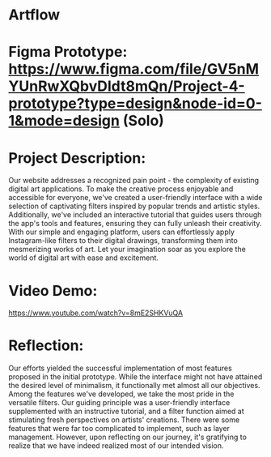 # Artflow

# Figma Prototype: https://www.figma.com/file/GV5nMYUnRwXQbvDIdt8mQn/Project-4-prototype?type=design&node-id=0-1&mode=design (Solo) 

# Project Description:
Our website addresses a recognized pain point - the complexity of existing digital art applications. 
To make the creative process enjoyable and accessible for everyone, we've created a user-friendly interface with a wide selection of captivating filters inspired by popular trends and artistic styles. 
Additionally, we've included an interactive tutorial that guides users through the app's tools and features, ensuring they can fully unleash their creativity.
With our simple and engaging platform, users can effortlessly apply Instagram-like filters to their digital drawings, transforming them into mesmerizing works of art. 
Let your imagination soar as you explore the world of digital art with ease and excitement.

# Video Demo:
https://www.youtube.com/watch?v=8mE2SHKVuQA 

# Reflection:
Our efforts yielded the successful implementation of most features proposed in the initial prototype. 
While the interface might not have attained the desired level of minimalism, it functionally met almost all our objectives. 
Among the features we've developed, we take the most pride in the versatile filters. 
Our guiding principle was a user-friendly interface supplemented with an instructive tutorial, and a filter function aimed at stimulating fresh perspectives on artists' creations. 
There were some features that were far too complicated to implement, such as layer management. 
However, upon reflecting on our journey, it's gratifying to realize that we have indeed realized most of our intended vision.
